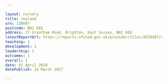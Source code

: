 ```yaml
---

layout: nursery
title: Joyland
urn: 130697
postcode: BN1 6EE
address: 27 Grantham Road, Brighton, East Sussex, BN1 6EE
latestReportUrl: https://reports.ofsted.gov.uk/provider/files/2670487/urn/130697.pdf
teaching: 1
development: 1
leadership: 1
outcomes: 1
overall: 1
date: 01 April 2018 
datePublish: 14 March 2017

---
```

